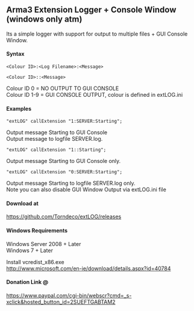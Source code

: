 ## Arma3 Extension Logger + Console Window (windows  only atm)

Its a simple logger with support for output to multiple files + GUI Console Window.


#### Syntax
```
<Colour ID>:<Log Filename>:<Message>
```  
```
<Colour ID>::<Message>
```  

Colour ID 0 = NO OUTPUT TO GUI CONSOLE  
Colour ID 1-9 = GUI CONSOLE OUTPUT, colour is defined in extLOG.ini  

#### Examples
```
"extLOG" callExtension "1:SERVER:Starting";
```
Output message Starting to GUI Console  
Output message to logfile SERVER.log.  


```
"extLOG" callExtension "1::Starting";
```
Output message Starting to GUI Console only.  

```
"extLOG" callExtension "0:SERVER:Starting";
```
Output message Starting to logfile SERVER.log only.  
Note you can also disable GUI Window Output via extLOG.ini file


#### Download at
https://github.com/Torndeco/extLOG/releases


#### Windows Requirements  
Windows Server 2008 + Later  
Windows 7 + Later  

Install vcredist_x86.exe  
http://www.microsoft.com/en-ie/download/details.aspx?id=40784  

#### Donation Link @  

https://www.paypal.com/cgi-bin/webscr?cmd=_s-xclick&hosted_button_id=2SUEFTGABTAM2
 
